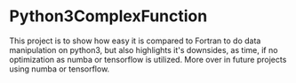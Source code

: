 # Python3ComplexFunction
This project is to show how easy it is compared to Fortran to do data manipulation on python3, but also highlights it's downsides,
as time, if no optimization as numba or tensorflow is utilized. 
More over in future projects using numba or tensorflow.
